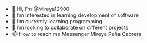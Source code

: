 - 👋 Hi, I’m @Mireya12900
- 👀 I’m interested in learning development of software
- 🌱 I’m currently learning programming
- 💞️ I’m looking to collaborate on different projects
- 📫 How to reach me Messenger Mireya Peña Cabrera

<!---
Mireya12900/Mireya12900 is a ✨ special ✨ repository because its `README.md` (this file) appears on your GitHub profile.
You can click the Preview link to take a look at your changes.
--->
